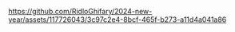 

https://github.com/RidloGhifary/2024-new-year/assets/117726043/3c97c2e4-8bcf-465f-b273-a11d4a041a86

